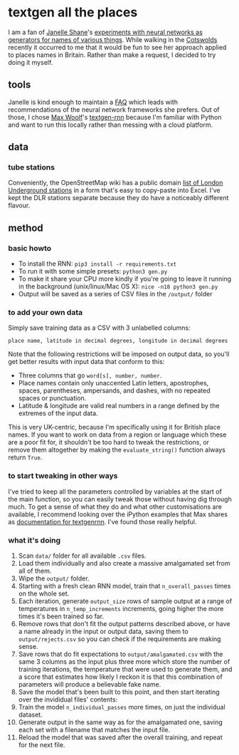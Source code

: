 # textgen all the places
I am a fan of [Janelle Shane](https://www.twitter.com/JanelleCShane)'s [experiments with neural networks as generators for names of various things](http://aiweirdness.com/). While walking in the [Cotswolds](https://www.cotswolds.com/plan-your-trip/towns-and-villages) recently it occurred to me that it would be fun to see her approach applied to places names in Britain. Rather than make a request, I decided to try doing it myself.


## tools
Janelle is kind enough to maintain a [FAQ](http://aiweirdness.com/faq) which leads with recommendations of the neural network frameworks she prefers. Out of those, I chose [Max Woolf](https://github.com/minimaxir)'s [textgen-rnn](https://github.com/minimaxir/textgenrnn) because I'm familiar with Python and want to run this locally rather than messing with a cloud platform.


## data
### tube stations
Conveniently, the OpenStreetMap wiki has a public domain [list of London Underground stations](https://wiki.openstreetmap.org/wiki/List_of_London_Underground_stations) in a form that's easy to copy-paste into Excel. I've kept the DLR stations separate because they do have a noticeably different flavour.

## method
### basic howto
* To install the RNN: `pip3 install -r requirements.txt`
* To run it with some simple presets: `python3 gen.py`
* To make it share your CPU more kindly if you're going to leave it running in the background (unix/linux/Mac OS X): `nice -n18 python3 gen.py`
* Output will be saved as a series of CSV files in the `/output/` folder

### to add your own data
Simply save training data as a CSV with 3 unlabelled columns:
```csv
place name, latitude in decimal degrees, longitude in decimal degrees
```
Note that the following restrictions will be imposed on output data, so you'll get better results with input data that conform to this:

* Three columns that go `word[s], number, number`.
* Place names contain only unaccented Latin letters, apostrophes, spaces, parentheses, ampersands, and dashes, with no repeated spaces or punctuation.
* Latitude & longitude are valid real numbers in a range defined by the extremes of the input data.

This is very UK-centric, because I'm specifically using it for British place names.  If you want to work on data from a region or language which these are a poor fit for, it shouldn't be too hard to tweak the restrictions, or remove them altogether by making the `evaluate_string()` function always return `True`.

### to start tweaking in other ways
I've tried to keep all the parameters controlled by variables at the start of the main function, so you can easily tweak those without having dig through much. To get a sense of what they do and what other customisations are available, I recommend looking over the iPython examples that Max shares as [documentation for textgenrnn](https://github.com/minimaxir/textgenrnn/tree/master/docs). I've found those really helpful.

### what it's doing
1. Scan `data/` folder for all available `.csv` files.
2. Load them individually and also create a massive amalgamated set from all of them.
3. Wipe the `output/` folder.
4. Starting with a fresh clean RNN model, train that `n_overall_passes` times on the whole set.
5. Each iteration, generate `output_size` rows of sample output at a range of temperatures in `n_temp_increments` increments, going higher the more times it's been trained so far.
6. Remove rows that don't fit the output patterns described above, or have a name already in the input or output data, saving them to `output/rejects.csv` so you can check if the requirements are making sense.
7. Save rows that do fit expectations to `output/amalgamated.csv` with the same 3 columns as the input plus three more which store the number of training iterations, the temperature that were used to generate them, and a score that estimates how likely I reckon it is that this combination of parameters will produce a believable fake name.
8. Save the model that's been built to this point, and then start iterating over the invididual files' contents:
9. Train the model `n_individual_passes` more times, on just the individual dataset.
10. Generate output in the same way as for the amalgamated one, saving each set with a filename that matches the input file.
11. Reload the model that was saved after the overall training, and repeat for the next file.


